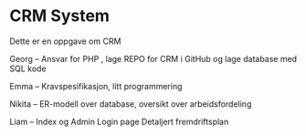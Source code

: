 # CRM System
 
Dette er en oppgave om CRM 

Georg – Ansvar for PHP , lage REPO for CRM i GitHub og lage database med SQL kode

Emma – Kravspesifikasjon, litt programmering

Nikita – ER-modell over database, oversikt over arbeidsfordeling

Liam – Index og Admin Login page Detaljert fremdriftsplan


